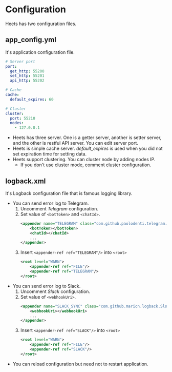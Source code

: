 # Configuration
Heets has two configuration files.

## app_config.yml
It's application configuration file.
```yaml
# Server port
port:
  get_http: 55200
  set_http: 55201
  api_http: 55202

# Cache
cache:
  default_expires: 60

# Cluster
cluster:
  port: 55210
  nodes:
    - 127.0.0.1
```
* Heets has three server. One is a getter server, another is setter server, and the other is restful API server. You can edit server port.
* Heets is simple cache server. *default_expires* is used when you did not set expiration time for setting data.
* Heets support clustering. You can cluster node by adding nodes IP. 
  * If you don't use cluster mode, comment cluster configuration.


## logback.xml
It's Logback configuration file that is famous logging library.
* You can send error log to Telegram.
  1. Uncomment *Telegram* configuration.
  2. Set value of `<botToken>` and `<chatId>`.
       ```xml
       <appender name="TELEGRAM" class="com.github.paolodenti.telegram.logback.TelegramAppender">
           <botToken></botToken>
           <chatId></chatId>
           ...
       </appender>
       ```
  3. Insert `<appender-ref ref="TELEGRAM"/>` into `<root>`
     ```xml
     <root level="WARN">
         <appender-ref ref="FILE"/>
         <appender-ref ref="TELEGRAM"/>
     </root>
     ```
* You can send error log to Slack.
  1. Uncomment *Slack* configuration.
  2. Set value of `<webhookUri>`.
       ```xml
       <appender name="SLACK_SYNC" class="com.github.maricn.logback.SlackAppender">
           <webhookUri></webhookUri>
           ...
       </appender>
       ```
  3. Insert `<appender-ref ref="SLACK"/>` into `<root>`
     ```xml
     <root level="WARN">
         <appender-ref ref="FILE"/>
         <appender-ref ref="SLACK"/>
     </root>
     ```
* You can reload configuration but need not to restart application.
